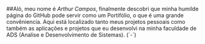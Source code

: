  ##Aló, meu nome é *Arthur Campos*, finalmente descobri que minha humilde página do GitHub pode servir como um Portifólio, o que é uma grande convêniencia.
 Aqui está localizado tanto meus projetos pessoais como também as aplicações e projetos que eu desenvolvi na minha faculdade de ADS (Analise e Desenvolvimento de Sistemas). \(´-´)
 # 
 
<!--


Here are some ideas to get you started:

- 🔭 I’m currently working on ...
- 🌱 I’m currently learning ...
- 👯 I’m looking to collaborate on ...
- 🤔 I’m looking for help with ...
- 💬 Ask me about ...
- 📫 How to reach me: ...
- 😄 Pronouns: ...
- ⚡ Fun fact: ...
-->
